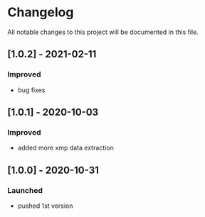 # Changelog
All notable changes to this project will be documented in this file.

## [1.0.2] - 2021-02-11
### Improved
- bug fixes

## [1.0.1] - 2020-10-03
### Improved
- added more xmp data extraction

## [1.0.0] - 2020-10-31
### Launched
- pushed 1st version